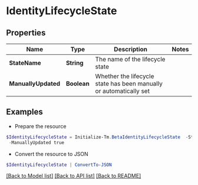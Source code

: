 # IdentityLifecycleState
## Properties

Name | Type | Description | Notes
------------ | ------------- | ------------- | -------------
**StateName** | **String** | The name of the lifecycle state | 
**ManuallyUpdated** | **Boolean** | Whether the lifecycle state has been manually or automatically set | 

## Examples

- Prepare the resource
```powershell
$IdentityLifecycleState = Initialize-Tm.BetaIdentityLifecycleState  -StateName active `
 -ManuallyUpdated true
```

- Convert the resource to JSON
```powershell
$IdentityLifecycleState | ConvertTo-JSON
```

[[Back to Model list]](../README.md#documentation-for-models) [[Back to API list]](../README.md#documentation-for-api-endpoints) [[Back to README]](../README.md)

